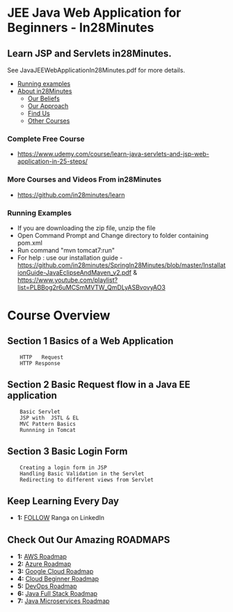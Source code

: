 
# JEE Java Web Application for Beginners - In28Minutes

## Learn JSP and Servlets in28Minutes.
See JavaJEEWebApplicationIn28Minutes.pdf for more details.

* [Running examples](#running-examples)
* [About in28Minutes](#about-in28minutes)
  - [Our Beliefs](#our-beliefs)
  - [Our Approach](#our-approach)
  - [Find Us](#useful-links)
  - [Other Courses](#other-courses)

### Complete Free Course
- https://www.udemy.com/course/learn-java-servlets-and-jsp-web-application-in-25-steps/

### More Courses and Videos From in28Minutes
- https://github.com/in28minutes/learn

### Running Examples
- If you are downloading the zip file, unzip the file
- Open Command Prompt and Change directory to folder containing pom.xml
- Run command "mvn tomcat7:run"
- For help : use our installation guide - https://github.com/in28minutes/SpringIn28Minutes/blob/master/InstallationGuide-JavaEclipseAndMaven_v2.pdf & https://www.youtube.com/playlist?list=PLBBog2r6uMCSmMVTW_QmDLyASBvovyAO3

# Course Overview

##	Section 1 Basics of a Web Application
		HTTP   Request
        HTTP Response

##	Section 2 Basic Request flow in a Java EE application
		Basic Servlet
        JSP with  JSTL & EL
        MVC Pattern Basics
        Runnning in Tomcat

##	Section 3 Basic Login Form
		Creating a login form in JSP
        Handling Basic Validation in the Servlet
        Redirecting to different views from Servlet


## Keep Learning Every Day
- **1:** [FOLLOW](https://links.in28minutes.com/lin) Ranga on LinkedIn

## Check Out Our Amazing ROADMAPS
- **1:** [AWS Roadmap](https://github.com/in28minutes/roadmaps/blob/main/README.md#aws-roadmap)
- **2:** [Azure Roadmap](https://github.com/in28minutes/roadmaps/blob/main/README.md#azure-roadmap)
- **3:** [Google Cloud Roadmap](https://github.com/in28minutes/roadmaps/blob/main/README.md#google-cloud-roadmap)
- **4:** [Cloud Beginner Roadmap](https://github.com/in28minutes/roadmaps/blob/main/README.md#cloud-beginner-roadmap)
- **5:** [DevOps Roadmap](https://github.com/in28minutes/roadmaps/blob/main/README.md#devops-roadmap)
- **6:** [Java Full Stack Roadmap](https://github.com/in28minutes/roadmaps/blob/main/README.md#java-full-stack-roadmap)
- **7:** [Java Microservices Roadmap](https://github.com/in28minutes/roadmaps/blob/main/README.md#java-microservices-roadmap)
